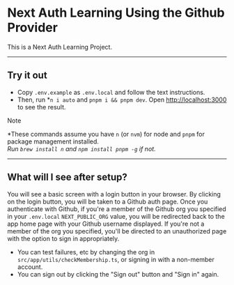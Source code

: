 # Next Auth Learning Using the Github Provider

This is a Next Auth Learning Project.

---

## Try it out

- Copy `.env.example` as `.env.local` and follow the text instructions.
- Then, run \*`n i auto` and `pnpm i && pnpm dev`. Open [http://localhost:3000](http://localhost:3000) to see the result.

> [!NOTE]
> *These commands assume you have `n` (or `nvm`) for node and `pnpm` for package management installed.<br>
> _Run `brew install n` and `npm install pnpm -g` if not._

---

## What will I see after setup?

You will see a basic screen with a login button in your browser. By clicking on the login button, you will be taken to a Github auth page. Once you authenticate with Github, if you're a member of the Github org you specified in your `.env.local` `NEXT_PUBLIC_ORG` value, you will be redirected back to the app home page with your Github username displayed. If you're not a member of the org you specified, you'll be directed to an unauthorized page with the option to sign in appropriately.

- You can test failures, etc by changing the org in `src/app/utils/checkMembership.ts`, or signing in with a non-member account.
- You can sign out by clicking the "Sign out" button and "Sign in" again.
